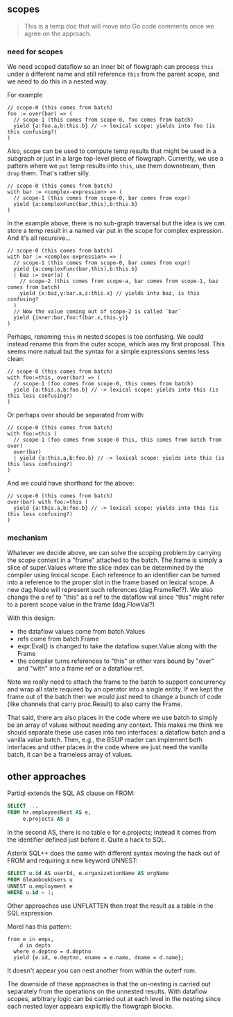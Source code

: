 ## scopes

> This is a temp doc that will move into Go code comments once we
> agree on the approach.

### need for scopes

We need scoped dataflow so an inner bit of flowgraph can process `this`
under a different name and still reference `this` from the parent scope,
and we need to do this in a nested way.

For example
```
// scope-0 (this comes from batch)
foo := over(bar) => (
  // scope-1 (this comes from scope-0, foo comes from batch)
  yield {a:foo.a,b:this.b} // -> lexical scope: yields into foo (is this confusing?)
)
```
Also, scope can be used to compute temp results that might be used in
a subgraph or just in a large top-level piece of flowgraph.  Currently,
we use a pattern where we `put` temp results into `this`, use them downstream,
then `drop` them.  That's rather silly.
```
// scope-0 (this comes from batch)
with bar := <complex-expression> => (
  // scope-1 (this comes from scope-0, bar comes from expr)
  yield {a:complexFunc(bar,this),b:this.b}
)
```
In the example above, there is no sub-graph traversal but the idea is we can
store a temp result in a named var put in the scope for complex expression.
And it's all recursive...
```
// scope-0 (this comes from batch)
with bar := <complex-expression> => (
  // scope-1 (this comes from scope-0, bar comes from expr)
  yield {a:complexFunc(bar,this),b:this.b}
  | baz := over(a) (
    // scope-2 (this comes from scope-a, bar comes from scope-1, baz comes from batch)
    yield {x:baz,y:bar.a,z:this.x} // yields into baz, is this confusing?
  )
  // Now the value coming out of scope-2 is called `bar`
  yield {inner:bar,foo:f(bar.x,this.y)}
)
```

Perhaps, renaming `this` in nested scopes is too confusing.  We could instead
rename this from the outer scope, which was my first proposal.  This seems more
natual but the syntax for a simple expressions seems less clean:
```
// scope-0 (this comes from batch)
with foo:=this, over(bar) => (
  // scope-1 (foo comes from scope-0, this comes from batch)
  yield {a:this.a,b:foo.b} // -> lexical scope: yields into this (is this less confusing?)
)
```
Or perhaps over should be separated from with:
```
// scope-0 (this comes from batch)
with foo:=this (
  // scope-1 (foo comes from scope-0 this, this comes from batch from over)
  over(bar)
  | yield {a:this.a,b:foo.b} // -> lexical scope: yields into this (is this less confusing?)
)
```
And we could have shorthand for the above:
```
// scope-0 (this comes from batch)
over(bar) with foo:=this (
  yield {a:this.a,b:foo.b} // -> lexical scope: yields into this (is this less confusing?)
)
```

### mechanism

Whatever we decide above, we can solve the scoping problem by carrying
the scope context in a "frame" attached to the batch.  The frame is simply
a slice of super.Values where the slice index can be determined by the compiler
using lexical scope.  Each reference to an identifier can be turned into
a reference to the proper slot in the frame based on lexical scope.  A new
dag.Node will represent such references (dag.FrameRef?).  We also change
the a ref to "this" as a ref to the dataflow val since "this" might refer
to a parent scope value in the frame (dag.FlowVal?)

With this design:
* the dataflow values come from batch.Values
* refs come from batch.Frame
* expr.Eval() is changed to take the dataflow super.Value along with the Frame
* the compiler turns references to "this" or other vars bound by "over" and "with"
into a frame ref or a dataflow ref.

Note we really need to attach the frame to the batch to support concurrency
and wrap all state required by an operator into a single entity.  If we
kept the frame out of the batch then we would just need to change a bunch of
code (like channels that carry proc.Result) to also carry the Frame.

That said, there are also places in the code where we use batch to simply be
an array of values without needing any context.  This makes me think we should
separate these use cases into two interfaces: a dataflow batch and a vanilla value batch.
Then, e.g., the BSUP reader can implement both interfaces and other places in the
code where we just need the vanilla batch, it can be a frameless array of values.

## other approaches

Partiql extends the SQL AS clause on FROM:
```sql
SELECT ...
FROM hr.employeesNest AS e,
     e.projects AS p
```     
In the second AS, there is no table e for e.projects; instead it comes
from the identifier defined just before it.  Quite a hack to SQL.

Asterix SQL++ does the same with different syntax moving the hack out of
FROM and requiring a new keyword UNNEST:
```sql
SELECT u.id AS userId, e.organizationName AS orgName
FROM GleambookUsers u
UNNEST u.employment e
WHERE u.id = 1;
```

Other approaches use UNFLATTEN then treat the result as a table in the
SQL expression.

Morel has this pattern:
```
from e in emps,
    d in depts
  where e.deptno = d.deptno
  yield {e.id, e.deptno, ename = e.name, dname = d.name};
```
It doesn't appear you can nest another from within the outerf rom.

The downside of these approaches is that the un-nesting is carried out
separately from the operations on the unnested results.  With dataflow scopes,
arbitrary logic can be carried out at each level in the nesting since each
nested layer appears explicitly the flowgraph blocks.
